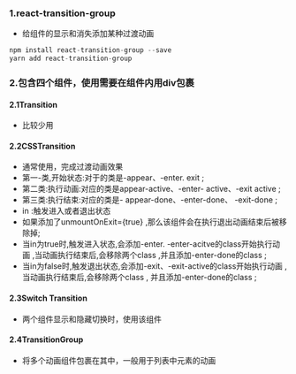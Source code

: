 ### 1.react-transition-group

- 给组件的显示和消失添加某种过渡动画

```js
npm install react-transition-group --save
yarn add react-transition-group
```

### 2.包含四个组件，使用需要在组件内用div包裹

#### 2.1Transition

- 比较少用

#### 2.2CSSTransition

- 通常使用，完成过渡动画效果
- 第一-类,开始状态:对于的类是-appear、-enter. exit ;
- 第二类:执行动画:对应的类是appear-active、-enter- active、-exit active ;
- 第三类:执行结束:对应的类是- appear-done、-enter-done、 -exit-done ;
- in :触发进入或者退出状态
- 如果添加了unmountOnExit={true} ,那么该组件会在执行退出动画结束后被移除掉;
- 当in为true时,触发进入状态,会添加-enter. -enter-acitve的class开始执行动画 ,当动画执行结束后,会移除两个class ,并且添加-enter-done的class ;
- 当in为false时,触发退出状态,会添加-exit、-exit-active的class开始执行动画 ,当动画执行结束后,会移除两个class , 并且添加-enter-done的class ;

#### 2.3Switch Transition

- 两个组件显示和隐藏切换时，使用该组件

#### 2.4TransitionGroup

- 将多个动画组件包裹在其中，一般用于列表中元素的动画



